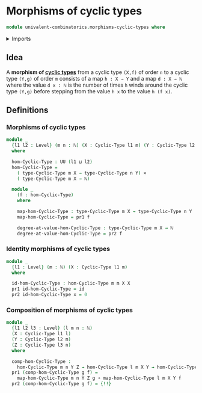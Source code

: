 # Morphisms of cyclic types

```agda
module univalent-combinatorics.morphisms-cyclic-types where
```

<details><summary>Imports</summary>

```agda
open import elementary-number-theory.natural-numbers

open import foundation.cartesian-product-types
open import foundation.dependent-pair-types
open import foundation.functions
open import foundation.universe-levels

open import univalent-combinatorics.cyclic-types
```

</details>

## Idea

A **morphism of [cyclic types](univalent-combinatorics.cyclic-types.md)** from a cyclic type `(X,f)` of order `n` to a cyclic type `(Y,g)` of order `m` consists of a map `h : X → Y` and a map `d : X → ℕ` where the value `d x : ℕ` is the number of times `h` winds around the cyclic type `(Y,g)` before stepping from the value `h x` to the value `h (f x)`.

## Definitions

### Morphisms of cyclic types

```agda
module _
  {l1 l2 : Level} (m n : ℕ) (X : Cyclic-Type l1 m) (Y : Cyclic-Type l2 n)
  where

  hom-Cyclic-Type : UU (l1 ⊔ l2)
  hom-Cyclic-Type =
    ( type-Cyclic-Type m X → type-Cyclic-Type n Y) ×
    ( type-Cyclic-Type m X → ℕ)

  module _
    (f : hom-Cyclic-Type)
    where

    map-hom-Cyclic-Type : type-Cyclic-Type m X → type-Cyclic-Type n Y
    map-hom-Cyclic-Type = pr1 f

    degree-at-value-hom-Cyclic-Type : type-Cyclic-Type m X → ℕ
    degree-at-value-hom-Cyclic-Type = pr2 f
```

### Identity morphisms of cyclic types

```agda
module _
  {l1 : Level} (m : ℕ) (X : Cyclic-Type l1 m)
  where

  id-hom-Cyclic-Type : hom-Cyclic-Type m m X X
  pr1 id-hom-Cyclic-Type = id
  pr2 id-hom-Cyclic-Type x = 0
```

### Composition of morphisms of cyclic types

```agda
module _
  {l1 l2 l3 : Level} (l m n : ℕ)
  (X : Cyclic-Type l1 l)
  (Y : Cyclic-Type l2 m)
  (Z : Cyclic-Type l3 n)
  where

  comp-hom-Cyclic-Type :
    hom-Cyclic-Type m n Y Z → hom-Cyclic-Type l m X Y → hom-Cyclic-Type l n X Z
  pr1 (comp-hom-Cyclic-Type g f) =
    map-hom-Cyclic-Type m n Y Z g ∘ map-hom-Cyclic-Type l m X Y f
  pr2 (comp-hom-Cyclic-Type g f) = {!!}
```
